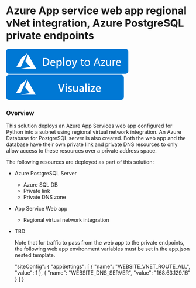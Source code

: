 # Azure App service web app regional vNet integration, Azure PostgreSQL private endpoints

[![Deploy To Azure](https://raw.githubusercontent.com/Azure/azure-quickstart-templates/master/1-CONTRIBUTION-GUIDE/images/deploytoazure.svg?sanitize=true)](https://portal.azure.com/#create/Microsoft.Template/uri/https%3A%2F%2Fraw.githubusercontent.com%2Fmpapas%2Fazure-samples%2Fmaster%2Fprovision-web-app-python-postgreSQL%2Fazuredeploy.json)
[![Visualize](https://raw.githubusercontent.com/Azure/azure-quickstart-templates/master/1-CONTRIBUTION-GUIDE/images/visualizebutton.svg?sanitize=true)](http://armviz.io/#/?load=https%3A%2F%2Fraw.githubusercontent.com%2Fmpapas%2Fazure-samples%2Fmaster%2Fprovision-web-app-python-postgreSQL%2Fazuredeploy.json)

### Overview

This solution deploys an Azure App Services web app configured for Python into a subnet using regional virtual network integration. An Azure Database for PostgreSQL server is also created. Both the web app and the database have their own private link and private DNS resources to only allow access to these resources over a private address space.

The following resources are deployed as part of this solution:

- Azure PostgreSQL Server
  - Azure SQL DB
  - Private link
  - Private DNS zone
- App Service Web app
  - Regional virtual network integration
- TBD

  Note that for traffic to pass from the web app to the private endpoints, the following web app environment variables must be set in the app.json nested template.

  "siteConfig": {
                    "appSettings": [
                        {
                            "name": "WEBSITE_VNET_ROUTE_ALL",
                            "value": 1
                        },
                        {
                            "name": "WEBSITE_DNS_SERVER",
                            "value": "168.63.129.16"
                        }
                    ]
                }

